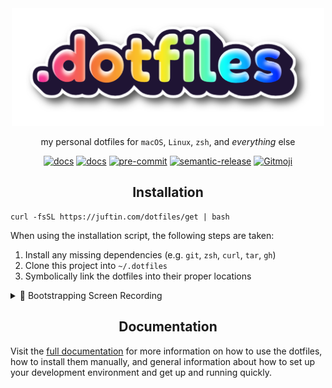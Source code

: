 <div align="center">
  <a href="https://github.com/juftin/dotfiles">
    <img src="https://raw.githubusercontent.com/juftin/dotfiles/main/docs/static/dotfiles.png" alt="dotfiles" width="500" />
  </a>
  <p align="center">
    my personal dotfiles for
    <code>macOS</code>, <code>Linux</code>, <code>zsh</code>,
    and <i>everything</i> else
  </p>
  <a href="https://github.com/juftin/dotfiles/"><img src="https://img.shields.io/github/v/release/juftin/dotfiles?color=blue&label=%F0%9F%8C%88%20dotfiles" alt="docs"></a>
  <a href="https://juftin.com/dotfiles/"><img src="https://img.shields.io/static/v1?message=docs&color=526CFE&logo=Material+for+MkDocs&logoColor=FFFFFF&label=" alt="docs"></a>
  <a href="https://github.com/pre-commit/pre-commit"><img src="https://img.shields.io/badge/pre--commit-enabled-lightgreen?logo=pre-commit" alt="pre-commit"></a>
  <a href="https://github.com/semantic-release/semantic-release"><img src="https://img.shields.io/badge/%20%20%F0%9F%93%A6%F0%9F%9A%80-semantic--release-e10079.svg" alt="semantic-release"></a>
  <a href="https://gitmoji.dev"><img src="https://img.shields.io/badge/gitmoji-%20😜%20😍-FFDD67.svg" alt="Gitmoji"></a>
</div>

<h2 align="center">Installation</h2>

```shell
curl -fsSL https://juftin.com/dotfiles/get | bash
```

When using the installation script, the following steps are taken:

1. Install any missing dependencies (e.g. `git`, `zsh`, `curl`, `tar`, `gh`)
2. Clone this project into `~/.dotfiles`
3. Symbolically link the dotfiles into their proper locations

<details><summary>🌈 Bootstrapping Screen Recording</summary>
<p>

https://github.com/juftin/dotfiles/assets/49741340/6c04d3aa-8821-41a9-98d4-74e8b4465f58

</p>
</details>

<h2 align="center">Documentation</h2>

Visit the [full documentation](https://juftin.com/dotfiles/) for more information
on how to use the dotfiles, how to install them manually, and general information
about how to set up your development environment and get up and running quickly.
